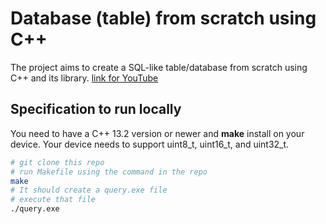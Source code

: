 # Database (table) from scratch using C++
The project aims to create a SQL-like table/database from scratch using C++ and its library.
[link for YouTube](https://www.youtube.com/playlist?list=PLkSJTby7z52IBGwGkcIvb4h7W3Fs_Ge0R)

## Specification to run locally
You need to have a C++ 13.2 version or newer and <b>make</b> install on your device. Your device needs to support uint8_t, uint16_t, and uint32_t.

```bash
# git clone this repo
# run Makefile using the command in the repo
make
# It should create a query.exe file
# execute that file
./query.exe
```
